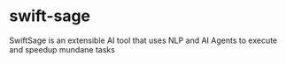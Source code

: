 # swift-sage
SwiftSage is an extensible AI tool that uses NLP and AI Agents to execute and speedup mundane tasks

